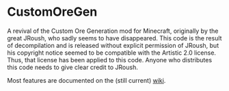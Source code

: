 CustomOreGen
============

A revival of the Custom Ore Generation mod for Minecraft, originally
by the great JRoush, who sadly seems to have disappeared. This code is
the result of decompilation and is released without explicit
permission of JRoush, but his copyright notice seemed to be compatible
with the Artistic 2.0 license. Thus, that license has been applied to
this code. Anyone who distributes this code needs to give clear credit
to JRoush.

Most features are documented on the (still current)
[wiki](http://custom-ore-generation.wikia.com/wiki/).
